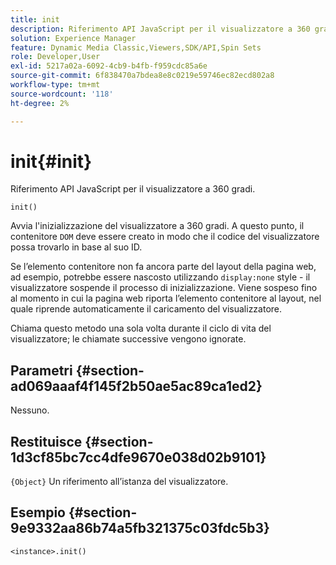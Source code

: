 ```yaml
---
title: init
description: Riferimento API JavaScript per il visualizzatore a 360 gradi.
solution: Experience Manager
feature: Dynamic Media Classic,Viewers,SDK/API,Spin Sets
role: Developer,User
exl-id: 5217a02a-6092-4cb9-b4fb-f959cdc85a6e
source-git-commit: 6f838470a7bdea8e8c0219e59746ec82ecd802a8
workflow-type: tm+mt
source-wordcount: '118'
ht-degree: 2%

---
```


# init{#init}

Riferimento API JavaScript per il visualizzatore a 360 gradi.

`init()`

Avvia l&#39;inizializzazione del visualizzatore a 360 gradi. A questo punto, il contenitore `DOM` deve essere creato in modo che il codice del visualizzatore possa trovarlo in base al suo ID.

Se l’elemento contenitore non fa ancora parte del layout della pagina web, ad esempio, potrebbe essere nascosto utilizzando `display:none` style - il visualizzatore sospende il processo di inizializzazione. Viene sospeso fino al momento in cui la pagina web riporta l’elemento contenitore al layout, nel quale riprende automaticamente il caricamento del visualizzatore.

Chiama questo metodo una sola volta durante il ciclo di vita del visualizzatore; le chiamate successive vengono ignorate.

## Parametri {#section-ad069aaaf4f145f2b50ae5ac89ca1ed2}

Nessuno.

## Restituisce {#section-1d3cf85bc7cc4dfe9670e038d02b9101}

`{Object}` Un riferimento all’istanza del visualizzatore.

## Esempio {#section-9e9332aa86b74a5fb321375c03fdc5b3}

```
<instance>.init()
```
